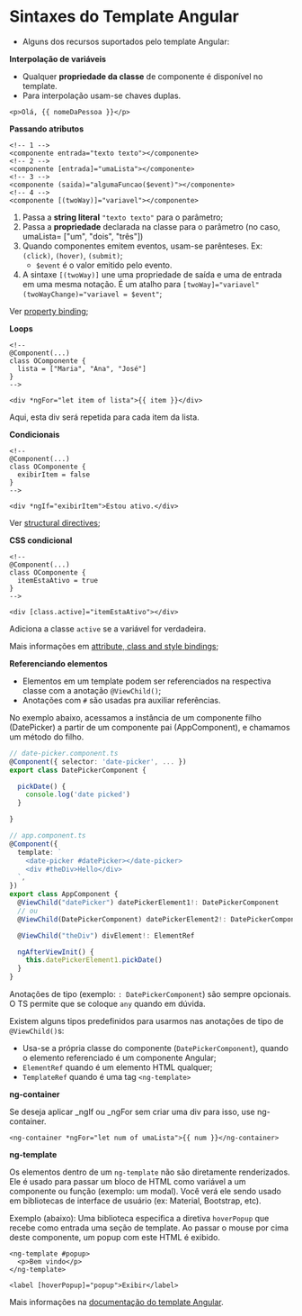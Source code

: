 # Sintaxes do Template Angular

* Alguns dos recursos suportados pelo template Angular:

**Interpolação de variáveis**

* Qualquer **propriedade da classe** de componente é disponível no template.
* Para interpolação usam-se chaves duplas.

```markup
<p>Olá, {{ nomeDaPessoa }}</p>
```

**Passando atributos**

```markup
<!-- 1 -->
<componente entrada="texto texto"></componente>
<!-- 2 -->
<componente [entrada]="umaLista"></componente>
<!-- 3 -->
<componente (saida)="algumaFuncao($event)"></componente>
<!-- 4 -->
<componente [(twoWay)]="variavel"></componente>
```

1. Passa a **string literal** `"texto texto"` para o parâmetro;
2. Passa a **propriedade** declarada na classe para o parâmetro (no caso, umaLista= \["um", "dois", "três"])
3. Quando componentes emitem eventos, usam-se parênteses. Ex: `(click)`, `(hover)`, `(submit)`;
   * `$event` é o valor emitido pelo evento.
4. A sintaxe `[(twoWay)]` une uma propriedade de saída e uma de entrada em uma mesma notação. É um atalho para `[twoWay]="variavel" (twoWayChange)="variavel = $event"`;

Ver [property binding](https://angular.io/guide/property-binding);

**Loops**

```markup
<!--
@Component(...)
class OComponente {
  lista = ["Maria", "Ana", "José"]
}
-->

<div *ngFor="let item of lista">{{ item }}</div>
```

Aqui, esta div será repetida para cada item da lista.

**Condicionais**

```markup
<!--
@Component(...)
class OComponente {
  exibirItem = false
}
-->

<div *ngIf="exibirItem">Estou ativo.</div>
```

Ver [structural directives](https://angular.io/guide/structural-directives);

**CSS condicional**

```markup
<!--
@Component(...)
class OComponente {
  itemEstaAtivo = true
}
-->

<div [class.active]="itemEstaAtivo"></div>
```

Adiciona a classe `active` se a variável for verdadeira.

Mais informações em [attribute, class and style bindings](https://angular.io/guide/attribute-binding);

**Referenciando elementos**

* Elementos em um template podem ser referenciados na respectiva classe com a anotação `@ViewChild()`;
* Anotações com `#` são usadas pra auxiliar referências.

No exemplo abaixo, acessamos a instância de um componente filho (DatePicker) a partir de um componente pai (AppComponent), e chamamos um método do filho.

```typescript
// date-picker.component.ts
@Component({ selector: 'date-picker', ... })
export class DatePickerComponent {

  pickDate() {
    console.log('date picked')
  }

}
```

```typescript
// app.component.ts
@Component({
  template: `
    <date-picker #datePicker></date-picker>
    <div #theDiv>Hello</div>
  `,
})
export class AppComponent {
  @ViewChild("datePicker") datePickerElement1!: DatePickerComponent
  // ou
  @ViewChild(DatePickerComponent) datePickerElement2!: DatePickerComponent

  @ViewChild("theDiv") divElement!: ElementRef

  ngAfterViewInit() {
    this.datePickerElement1.pickDate()
  }
}
```

Anotações de tipo (exemplo: `: DatePickerComponent`) são sempre opcionais. O TS permite que se coloque `any` quando em dúvida.

Existem alguns tipos predefinidos para usarmos nas anotações de tipo de `@ViewChild()`s:

* Usa-se a própria classe do componente (`DatePickerComponent`), quando o elemento referenciado é um componente Angular;
* `ElementRef` quando é um elemento HTML qualquer;
* `TemplateRef` quando é uma tag `<ng-template>`

**ng-container**

Se deseja aplicar _ngIf ou _ngFor sem criar uma div para isso, use ng-container.

```markup
<ng-container *ngFor="let num of umaLista">{{ num }}</ng-container>
```

**ng-template**

Os elementos dentro de um `ng-template` não são diretamente renderizados. Ele é usado para passar um bloco de HTML como variável a um componente ou função (exemplo: um modal). Você verá ele sendo usado em bibliotecas de interface de usuário (ex: Material, Bootstrap, etc).

Exemplo (abaixo): Uma biblioteca especifica a diretiva `hoverPopup` que recebe como entrada uma seção de template. Ao passar o mouse por cima deste componente, um popup com este HTML é exibido.

```markup
<ng-template #popup>
  <p>Bem vindo</p>
</ng-template>

<label [hoverPopup]="popup">Exibir</label>
```

Mais informações na [documentação do template Angular](https://angular.io/guide/template-syntax).
